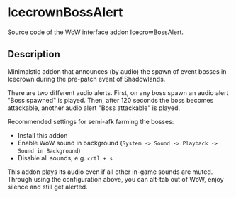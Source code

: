# IcecrownBossAlert

Source code of the WoW interface addon IcecrowBossAlert.

## Description

Minimalstic addon that announces (by audio) the spawn of event bosses in Icecrown during the pre-patch event of Shadowlands.

There are two different audio alerts. First, on any boss spawn an audio alert "Boss spawned" is played. Then, after 120 seconds the boss becomes attackable, another audio alert "Boss attackable" is played.

Recommended settings for semi-afk farming the bosses:
- Install this addon
- Enable WoW sound in background (`System -> Sound -> Playback -> Sound in Background`)
- Disable all sounds, e.g. `crtl + s`

This addon plays its audio even if all other in-game sounds are muted. Through using the configuration above, you can alt-tab out of WoW, enjoy silence and still get alerted.
